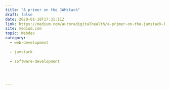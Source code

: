 ```yaml
---
title: "A primer on the JAMstack"
draft: false
date: 2020-01-10T17:31:11Z
link: https://medium.com/auroradigitalhealth/a-primer-on-the-jamstack-bed3f284078a?source=rss------jamstack-5&utm_medium=RSS&utm_source=hune
site: medium.com
topic: Webdev
category:
  - web-development
  
  - jamstack
  
  - software-development
  
   
  

---
```

